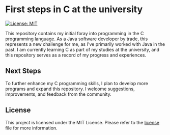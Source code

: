 # First steps in C at the university

[![License: MIT](https://img.shields.io/badge/License-MIT-yellow.svg)](https://opensource.org/licenses/MIT)

This repository contains my initial foray into programming in the C programming language. As a Java software developer by trade, this represents a new challenge for me, as I've primarily worked with Java in the past. I am currently learning C as part of my studies at the university, and this repository serves as a record of my progress and experiences.

## Next Steps

To further enhance my C programming skills, I plan to develop more programs and expand this repository. I welcome suggestions, improvements, and feedback from the community.

## License

This project is licensed under the MIT License. Please refer to the [license](LICENSE) file for more information.